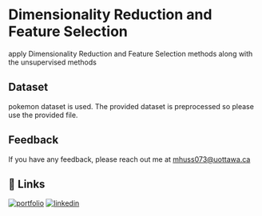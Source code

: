 
# Dimensionality Reduction and Feature Selection
apply Dimensionality Reduction and Feature Selection methods along with the
unsupervised methods


## Dataset
pokemon dataset is used. The provided dataset is preprocessed so please use the provided file.

## Feedback

If you have any feedback, please reach out me at mhuss073@uottawa.ca

## 🔗 Links
[![portfolio](https://img.shields.io/badge/my_portfolio-000?style=for-the-badge&logo=ko-fi&logoColor=white)](https://www.credential.net/profile/mohamedaboalarbe/wallet)
[![linkedin](https://img.shields.io/badge/linkedin-0A66C2?style=for-the-badge&logo=linkedin&logoColor=white)](https://www.linkedin.com/in/mohammed-elaraby/)


